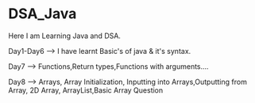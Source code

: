 # DSA_Java
 Here I am Learning Java and DSA.

 Day1-Day6 --> I have learnt Basic's of java & it's syntax.

 Day7      --> Functions,Return types,Functions with arguments....

 Day8      --> Arrays, Array Initialization, Inputting into Arrays,Outputting from Array, 2D Array, ArrayList,Basic Array Question
 